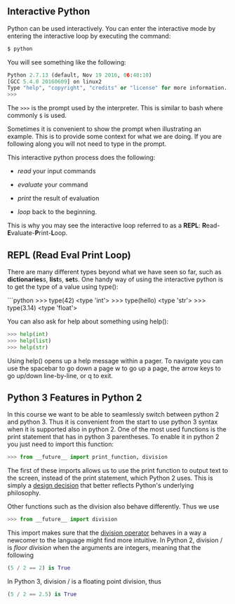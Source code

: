 Interactive Python
------------------

Python can be used interactively. You can enter the interactive mode by
entering the interactive loop by executing the command:

```python
$ python
```

You will see something like the following:

```python
Python 2.7.13 (default, Nov 19 2016, 06:48:10)
[GCC 5.4.0 20160609] on linux2
Type "help", "copyright", "credits" or "license" for more information.
>>>
```

The `>>>` is the prompt used by the interpreter. This is similar to bash
where commonly `$` is used.

Sometimes it is convenient to show the prompt when illustrating an
example. This is to provide some context for what we are doing. If you
are following along you will not need to type in the prompt.

This interactive python process does the following:

-   *read* your input commands

-   *evaluate* your command

-   *print* the result of evaluation

-   *loop* back to the beginning.

This is why you may see the interactive loop referred to as a **REPL**:
**R**ead-**E**valuate-**P**rint-**L**oop.

REPL (Read Eval Print Loop)
---------------------------

There are many different types beyond what we have seen so far, such as
**dictionaries**s, **list**s, **set**s. One handy way of using the
interactive python is to get the type of a value using type():

\`\`\`python \>\>\> type(42) \<type 'int'\> \>\>\> type(hello) \<type
'str'\> \>\>\> type(3.14) \<type 'float'\>

You can also ask for help about something using help():

```python
>>> help(int)
>>> help(list)
>>> help(str)
```

Using help() opens up a help message within a pager. To navigate you can
use the spacebar to go down a page w to go up a page, the arrow keys to
go up/down line-by-line, or q to exit.

Python 3 Features in Python 2
-----------------------------

In this course we want to be able to seamlessly switch between python 2
and python 3. Thus it is convenient from the start to use python 3
syntax when it is supported also in python 2. One of the most used
functions is the print statement that has in python 3 parentheses. To
enable it in python 2 you just need to import this function:

```python
>>> from __future__ import print_function, division
```

The first of these imports allows us to use the print function to output
text to the screen, instead of the print statement, which Python 2 uses.
This is simply a [design
decision](https://www.python.org/dev/peps/pep-3105/) that better
reflects Python's underlying philosophy.

Other functions such as the division also behave differently. Thus we
use

```python 
>>> from __future__ import division
```

This import makes sure that the [division
operator](https://www.python.org/dev/peps/pep-0238/) behaves in a way a
newcomer to the language might find more intuitive. In Python 2,
division / is *floor division* when the arguments are integers, meaning
that the following

```python 
(5 / 2 == 2) is True
```

In Python 3, division / is a floating point division, thus

```python 
(5 / 2 == 2.5) is True
```
